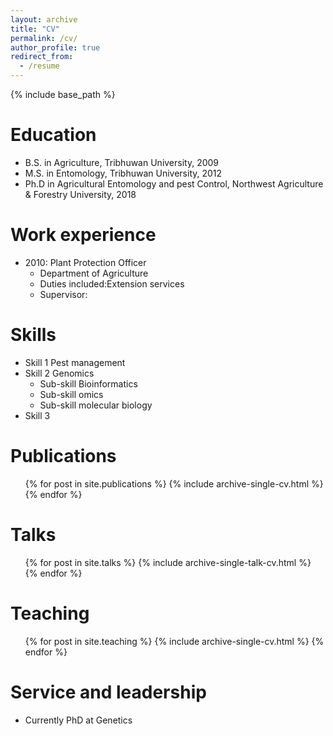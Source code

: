 ```yaml
---
layout: archive
title: "CV"
permalink: /cv/
author_profile: true
redirect_from:
  - /resume
---
```


{% include base_path %}

Education
======
* B.S. in Agriculture, Tribhuwan University, 2009
* M.S. in Entomology,  Tribhuwan University, 2012
* Ph.D in Agricultural Entomology and pest Control, Northwest Agriculture & Forestry University, 2018 

Work experience
======
* 2010: Plant Protection Officer
  * Department of Agriculture
  * Duties included:Extension services
  * Supervisor: 


  
Skills
======
* Skill 1 Pest management
* Skill 2 Genomics
  * Sub-skill Bioinformatics
  * Sub-skill omics
  * Sub-skill molecular biology
* Skill 3

Publications
======
  <ul>{% for post in site.publications %}
    {% include archive-single-cv.html %}
  {% endfor %}</ul>
  
Talks
======
  <ul>{% for post in site.talks %}
    {% include archive-single-talk-cv.html %}
  {% endfor %}</ul>
  
Teaching
======
  <ul>{% for post in site.teaching %}
    {% include archive-single-cv.html %}
  {% endfor %}</ul>
  
Service and leadership
======
* Currently PhD at Genetics
